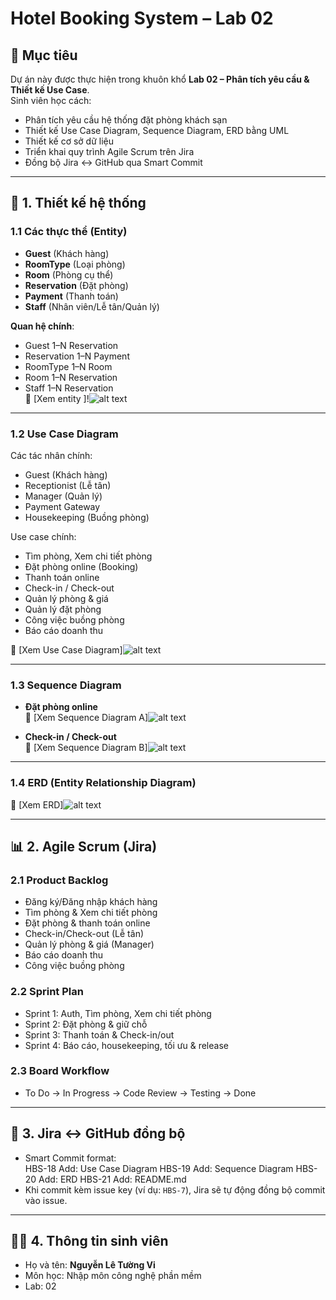 # Hotel Booking System – Lab 02

## 🎯 Mục tiêu
Dự án này được thực hiện trong khuôn khổ **Lab 02 – Phân tích yêu cầu & Thiết kế Use Case**.  
Sinh viên học cách:
- Phân tích yêu cầu hệ thống đặt phòng khách sạn
- Thiết kế Use Case Diagram, Sequence Diagram, ERD bằng UML
- Thiết kế cơ sở dữ liệu
- Triển khai quy trình Agile Scrum trên Jira
- Đồng bộ Jira ↔ GitHub qua Smart Commit

---

## 🏨 1. Thiết kế hệ thống

### 1.1 Các thực thể (Entity)
- **Guest** (Khách hàng)  
- **RoomType** (Loại phòng)  
- **Room** (Phòng cụ thể)  
- **Reservation** (Đặt phòng)  
- **Payment** (Thanh toán)  
- **Staff** (Nhân viên/Lễ tân/Quản lý)

**Quan hệ chính**:
- Guest 1–N Reservation  
- Reservation 1–N Payment  
- RoomType 1–N Room  
- Room 1–N Reservation  
- Staff 1–N Reservation  
📎 [Xem entity ]!![alt text](entity.jpg)
---

### 1.2 Use Case Diagram
Các tác nhân chính:
- Guest (Khách hàng)  
- Receptionist (Lễ tân)  
- Manager (Quản lý)  
- Payment Gateway  
- Housekeeping (Buồng phòng)  

Use case chính:
- Tìm phòng, Xem chi tiết phòng  
- Đặt phòng online (Booking)  
- Thanh toán online  
- Check-in / Check-out  
- Quản lý phòng & giá  
- Quản lý đặt phòng  
- Công việc buồng phòng  
- Báo cáo doanh thu  

📎 [Xem Use Case Diagram]![alt text](usecases.jpg)

---

### 1.3 Sequence Diagram
- **Đặt phòng online**  
📎 [Xem Sequence Diagram A]![alt text](sequence_a.jpg)

- **Check-in / Check-out**  
📎 [Xem Sequence Diagram B]![alt text](sequence_b.jpg)

---

### 1.4 ERD (Entity Relationship Diagram)
📎 [Xem ERD]![alt text](ERD.jpg)

---

## 📊 2. Agile Scrum (Jira)

### 2.1 Product Backlog
- Đăng ký/Đăng nhập khách hàng  
- Tìm phòng & Xem chi tiết phòng  
- Đặt phòng & thanh toán online  
- Check-in/Check-out (Lễ tân)  
- Quản lý phòng & giá (Manager)  
- Báo cáo doanh thu  
- Công việc buồng phòng  

### 2.2 Sprint Plan
- Sprint 1: Auth, Tìm phòng, Xem chi tiết phòng  
- Sprint 2: Đặt phòng & giữ chỗ  
- Sprint 3: Thanh toán & Check-in/out  
- Sprint 4: Báo cáo, housekeeping, tối ưu & release  

### 2.3 Board Workflow
- To Do → In Progress → Code Review → Testing → Done  

---

## 🔗 3. Jira ↔ GitHub đồng bộ
- Smart Commit format:  
HBS-18 Add: Use Case Diagram
HBS-19 Add: Sequence Diagram
HBS-20 Add: ERD
HBS-21 Add: README.md
- Khi commit kèm issue key (ví dụ: `HBS-7`), Jira sẽ tự động đồng bộ commit vào issue.

---

## 👩‍💻 4. Thông tin sinh viên
- Họ và tên: **Nguyễn Lê Tường Vi**  
- Môn học: Nhập môn công nghệ phần mềm 
- Lab: 02

